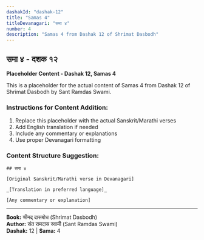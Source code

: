 ```yaml
---
dashakId: "dashak-12"
title: "Samas 4"
titleDevanagari: "समा ४"
number: 4
description: "Samas 4 from Dashak 12 of Shrimat Dasbodh"
---
```


## समा ४ - दशक १२

<!-- TODO: Add the actual Sanskrit/Marathi content here -->

**Placeholder Content - Dashak 12, Samas 4**

This is a placeholder for the actual content of Samas 4 from Dashak 12 of Shrimat Dasbodh by Sant Ramdas Swami.

### Instructions for Content Addition:
1. Replace this placeholder with the actual Sanskrit/Marathi verses
2. Add English translation if needed
3. Include any commentary or explanations
4. Use proper Devanagari formatting

### Content Structure Suggestion:
```
## समा ४

[Original Sanskrit/Marathi verse in Devanagari]

_[Translation in preferred language]_

[Any commentary or explanation]
```

---
**Book:** श्रीमद् दासबोध (Shrimat Dasbodh)  
**Author:** संत रामदास स्वामी (Sant Ramdas Swami)  
**Dashak:** 12 | **Sama:** 4
